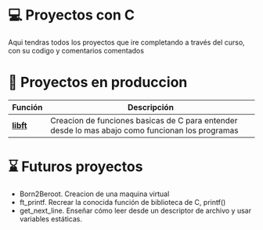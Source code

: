 # 💻 Proyectos con C
  Aqui tendras todos los proyectos que ire completando a través del curso, con su codigo y comentarios comentados

# 📐 Proyectos en produccion
|  Función | Descripción |
| -------- | ----------- |
|[**libft**](./libft) | Creacion de funciones basicas de C para entender desde lo mas abajo como funcionan los programas|

# ⌛ Futuros proyectos
  - Born2Beroot. Creacion de una maquina virtual
  - ft_printf. Recrear la conocida función de biblioteca de C, printf()
  - get_next_line. Enseñar cómo leer desde un descriptor de archivo y usar variables estáticas.